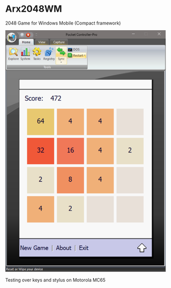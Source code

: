 # Arx2048WM
2048 Game for Windows Mobile (Compact framework)

![Alt text](/Doc/screenshot.png?raw=true "Optional Title")

Testing over keys and stylus on Motorola MC65
